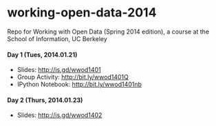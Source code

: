 working-open-data-2014
======================

Repo for Working with Open Data (Spring 2014 edition), a course at the School of Information, UC Berkeley

#### Day 1 (Tues, 2014.01.21)

* Slides: http://is.gd/wwod1401
* Group Activity: http://bit.ly/wwod1401Q
* IPython Notebook: http://bit.ly/wwod1401nb

#### Day 2 (Thurs, 2014.01.23)

* Slides: http://is.gd/wwod1402
